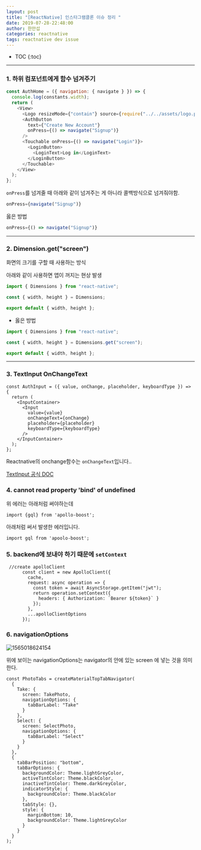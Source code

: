 ```yaml
---
layout: post
title: "[ReactNative] 인스타그램클론 이슈 정리 "
date: 2019-07-28-22:48:00
author: 한만섭
categories: reactnative
tags: reactnative dev issue
---
```


- TOC
  {:toc}

---

### 1. 하위 컴포넌트에게 함수 넘겨주기

```js
const AuthHome = ({ navigation: { navigate } }) => {
  console.log(constants.width);
  return (
    <View>
      <Logo resizeMode={"contain"} source={require("../../assets/logo.png")} />
      <AuthButton
        text={"Create New Account"}
        onPress={() => navigate("Signup")}
      />
      <Touchable onPress={() => navigate("Login")}>
        <LoginButton>
          <LoginText>Log in</LoginText>
        </LoginButton>
      </Touchable>
    </View>
  );
};
```

`onPress`를 넘겨줄 때 아래와 같이 넘겨주는 게 아니라 콜백방식으로 넘겨줘야함.

```js
onPress={navigate("Signup")}
```

옳은 방법

```js
onPress={() => navigate("Signup")}
```

---

### 2. Dimension.get("screen")

화면의 크기를 구할 때 사용하는 방식

아래와 같이 사용하면 앱이 꺼지는 현상 발생

```js
import { Dimensions } from "react-native";

const { width, height } = Dimensions;

export default { width, height };
```

- 옳은 방법

```js
import { Dimensions } from "react-native";

const { width, height } = Dimensions.get("screen");

export default { width, height };
```

---

### 3. TextInput OnChangeText

```react
const AuthInput = ({ value, onChange, placeholder, keyboardType }) => {
  return (
    <InputContainer>
      <Input
        value={value}
        onChangeText={onChange}
        placeholder={placeholder}
        keyboardType={keyboardType}
      />
    </InputContainer>
  );
};
```

Reactnative의 onchange함수는 `onChangeText`입니다..

[TextInput 공식 DOC](https://facebook.github.io/react-native/docs/textinput.html)

### 4. cannot read property 'bind' of undefined

위 에러는 아래처럼 써야하는데

```react
import {gql} from 'apollo-boost';
```

아래처럼 써서 발생한 에러입니다.

```react
import gql from 'apoolo-boost';
```

### 5. backend에 보내야 하기 때문에 `setContext`

```react
 //create apolloClient
      const client = new ApolloClient({
        cache,
        request: async operation => {
          const token = await AsyncStorage.getItem("jwt");
          return operation.setContext({
            headers: { Authorization: `Bearer ${token}` }
          });
        },
        ...apolloClientOptions
      });

```

### 6. navigationOptions

![1565018624154](../../../../assets/image/1565018624154.png)

위에 보이는 navigationOptions는 navigator의 안에 있는 screen 에 넣는 것을 의미한다.

```react
const PhotoTabs = createMaterialTopTabNavigator(
  {
    Take: {
      screen: TakePhoto,
      navigationOptions: {
        tabBarLabel: "Take"
      }
    },
    Select: {
      screen: SelectPhoto,
      navigationOptions: {
        tabBarLabel: "Select"
      }
    }
  },
  {
    tabBarPosition: "bottom",
    tabBarOptions: {
      backgroundColor: Theme.lightGreyColor,
      activeTintColor: Theme.blackColor,
      inactiveTintColor: Theme.darkGreyColor,
      indicatorStyle: {
        backgroundColor: Theme.blackColor
      },
      tabStyle: {},
      style: {
        marginBottom: 10,
        backgroundColor: Theme.lightGreyColor
      }
    }
  }
);
```
